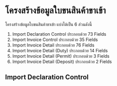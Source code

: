โครงสร้างข้อมูลใบขนสินค้าขาเข้า
===

โครงสร้างข้อมูลใบขนสินค้าขาเข้า แบ่งได้เป็น 6 ส่วนดังนี้

1. Import Declaration Control	ประกอบด้วย	73 Fields
2. Import Invoice Control 	ประกอบด้วย	35 Fields
3. Import Invoice Detail	ประกอบด้วย	76 Fields
4. Import Invoice Detail (Duty)	ประกอบด้วย	14 Fields
5. Import Invoice Detail (Permit)	ประกอบด้วย	 3 Fields
6. Import Invoice Detail (Deposit)	ประกอบด้วย	 2 Fields

## Import Declaration Control



<!--stackedit_data:
eyJoaXN0b3J5IjpbLTQ5MDM1ODkxOSwtMjEwNTg4Nzk1MF19
-->